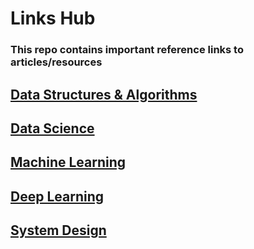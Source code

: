 # Links Hub
### This repo contains important reference links to articles/resources

## [Data Structures & Algorithms](DataStructures.md)
## [Data Science](DataScience.md)
## [Machine Learning](MachineLearning.md)
## [Deep Learning](DeepLearning.md)
## [System Design](SystemDesign.md)

